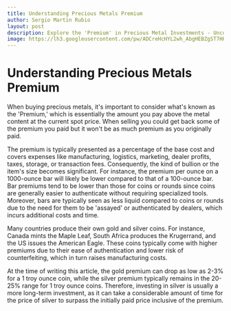 ```yaml
---
title: Understanding Precious Metals Premium
author: Sergio Martin Rubio
layout: post
description: Explore the 'Premium' in Precious Metal Investments - Uncover the additional cost beyond spot prices when buying and selling precious metals. Learn how premiums vary based on bullion type, size, and authentication methods, influencing your investment's liquidity and potential returns.
image: https://lh3.googleusercontent.com/pw/ADCreHcHYL2wh_AbgHEBZgST7HHq6W_wd8acfHSdvgDdu0wkr48KUIx5-v1cC1-q8yw-F786_rGofFzm7v4JtVN8SRyZslFb5e0I6WttPJBRymVlYw-nDFWxmq1ns0HAJ30Y1--4CkeXIXjT1w687D3QyXKz=w2044-h1362-s-no?authuser=0
---
```


# Understanding Precious Metals Premium

When buying precious metals, it's important to consider what's known as the 'Premium,' which is essentially the amount you pay above the metal content at the current spot price. When selling you could get back some of the premium you paid but it won't be as much premium as you originally paid.

The premium is typically presented as a percentage of the base cost and covers expenses like manufacturing, logistics, marketing, dealer profits, taxes, storage, or transaction fees. Consequently, the kind of bullion or the item's size becomes significant. For instance, the premium per ounce on a 1000-ounce bar will likely be lower compared to that of a 100-ounce bar. Bar premiums tend to be lower than those for coins or rounds since coins are generally easier to authenticate without requiring specialized tools. Moreover, bars are typically seen as less liquid compared to coins or rounds due to the need for them to be 'assayed' or authenticated by dealers, which incurs additional costs and time.

Many countries produce their own gold and silver coins. For instance, Canada mints the Maple Leaf, South Africa produces the Krugerrand, and the US issues the American Eagle. These coins typically come with higher premiums due to their ease of authentication and lower risk of counterfeiting, which in turn raises manufacturing costs.

At the time of writing this article, the gold premium can drop as low as 2-3% for a 1 troy ounce coin, while the silver premium typically remains in the 20-25% range for 1 troy ounce coins. Therefore, investing in silver is usually a more long-term investment, as it can take a considerable amount of time for the price of silver to surpass the initially paid price inclusive of the premium.
